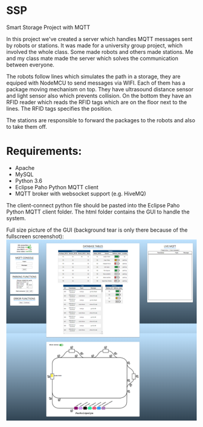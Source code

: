 # SSP
Smart Storage Project with MQTT

In this project we've created a server which handles MQTT messages sent by robots or stations. It was made for a university group project, which involved the whole class. Some made robots and others made stations. Me and my class mate made the server which solves the communication between everyone.

The robots follow lines which simulates the path in a storage, they are equiped with NodeMCU to send messages via WIFI. 
Each of them has a package moving mechanism on top. They have ultrasound distance sensor and light sensor also which prevents collision.
On the bottom they have an RFID reader which reads the RFID tags which are on the floor next to the lines. The RFID tags specifies the position.

The stations are responsible to forward the packages to the robots and also to take them off.

# Requirements:
* Apache
* MySQL
* Python 3.6
* Eclipse Paho Python MQTT client
* MQTT broker with websocket support (e.g. HiveMQ)

The client-connect python file should be pasted into the Eclipse Paho Python MQTT client folder.
The html folder contains the GUI to handle the system. 

Full size picture of the GUI (background tear is only there because of the fullscreen screenshot):
![Image of theGUI](https://raw.githubusercontent.com/wAsnk/SSP/master/images/screenshot.png)
